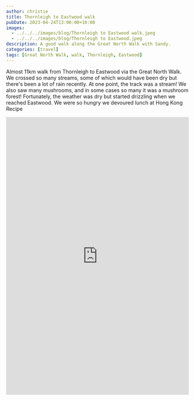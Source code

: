 ```yaml
---
author: christie
title: Thornleigh to Eastwood walk
pubDate: 2023-04-24T13:00:00+10:00
images:
  - ../../../images/blog/Thornleigh to Eastwood walk.jpeg
  - ../../../images/blog/Thornleigh to Eastwood.jpeg
description: A good walk along the Great North Walk with Sandy.
categories: [travel]
tags: [Great North Walk, walk, Thornleigh, Eastwood]
---
```


Almost 11km walk from Thornleigh to Eastwood via the Great North Walk. We crossed so many streams, some of which would have been dry but there's been a lot of rain recently. At one point, the track was a stream! We also saw many mushrooms, and in some cases so many it was a mushroom forest! Fortunately, the weather was dry but started drizzling when we reached Eastwood. We were so hungry we devoured lunch at Hong Kong Recipe

<iframe src="https://www.facebook.com/plugins/post.php?href=https%3A%2F%2Fwww.facebook.com%2Fchris1.tham%2Fposts%2Fpfbid033EEARApR6PDcPkqvKby7PnEs2ZALaYPqsNm7jUYTWuQ4rbZbaBg4SBfPphoRjRUWl&show_text=true&width=500" width="500" height="761" style="border:none;overflow:hidden" scrolling="no" frameborder="0" allowfullscreen="true" allow="autoplay; clipboard-write; encrypted-media; picture-in-picture; web-share"></iframe>
